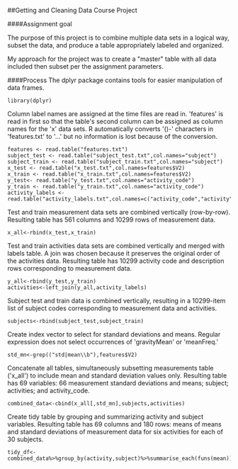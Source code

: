 ##Getting and Cleaning Data Course Project

####Assignment goal

The purpose of this project is to combine multiple data sets in a logical way, subset the data, and produce a table appropriately labeled and organized.

My approach for the project was to create a "master" table with all data included then subset per the assignment parameters.

####Process
The dplyr package contains tools for easier manipulation of data frames.
```
library(dplyr)
```
Column label names are assigned at the time files are read in. 'features' is read in first so that the table's second column can be assigned as column names for the 'x' data sets. R automatically converts '()-' characters in 'features.txt' to '...' but no information is lost because of the conversion.
```
features <- read.table("features.txt")
subject_test <- read.table("subject_test.txt",col.names="subject")
subject_train <- read.table("subject_train.txt",col.names="subject")
x_test <- read.table("x_test.txt",col.names=features$V2)
x_train <- read.table("x_train.txt",col.names=features$V2)
y_test<- read.table("y_test.txt",col.names="activity_code")
y_train <- read.table("y_train.txt",col.names="activity_code")
activity_labels <- read.table("activity_labels.txt",col.names=c("activity_code","activity"))
```

Test and train measurement data sets are combined vertically (row-by-row). Resulting table has 561 columns and 10299 rows of measurement data.
```
x_all<-rbind(x_test,x_train)
```

Test and train activities data sets are combined vertically and merged with labels table. A join was chosen because it preserves the original order of the activities data. Resulting table has 10299 activity code and description rows corresponding to measurement data.
```
y_all<-rbind(y_test,y_train)
activities<-left_join(y_all,activity_labels)
```

Subject test and train data is combined vertically, resulting in a 10299-item list of subject codes corresponding to measurement data and activities.  
```
subjects<-rbind(subject_test,subject_train)
```

Create index vector to select for standard deviations and means. Regular expression does not select occurrences of 'gravityMean' or 'meanFreq.'
```
std_mn<-grep(("std|mean\\b"),features$V2)
```

Concatenate all tables, simultaneously subsetting measurements table ('x_all') to include mean and standard deviation values only. Resulting table has 69 variables: 66 measurement standard deviations and means; subject; activities; and activity_code.
```
combined_data<-cbind(x_all[,std_mn],subjects,activities)
```

Create tidy table by grouping and summarizing activity and subject variables. Resulting table has 69 columns and 180 rows: means of means and standard deviations of measurement data for six activities for each of 30 subjects.
```
tidy_df<-combined_data%>%group_by(activity,subject)%>%summarise_each(funs(mean))
```

